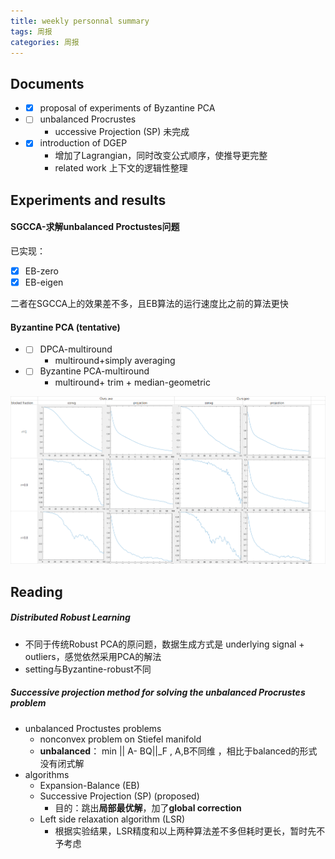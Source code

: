 ```yaml
---
title: weekly personnal summary
tags: 周报
categories: 周报
---
```

## Documents
- - [x] proposal of experiments of Byzantine PCA
- - [ ] unbalanced Procrustes
	- uccessive Projection (SP) 未完成
- - [x] introduction of DGEP
	- 增加了Lagrangian，同时改变公式顺序，使推导更完整
	-  related work 上下文的逻辑性整理
## Experiments and results
#### SGCCA-求解unbalanced Proctustes问题
已实现：
- [x] EB-zero 
-  [x] EB-eigen

二者在SGCCA上的效果差不多，且EB算法的运行速度比之前的算法更快

#### Byzantine PCA (tentative)
- - [ ] DPCA-multiround
	- multiround+simply averaging
	  
- - [ ] Byzantine PCA-multiround
	- multiround+ trim + median-geometric
	 
![ByzantinePCA+malicious message](./images/1.png)







## Reading
##### Distributed Robust Learning
- 不同于传统Robust PCA的原问题，数据生成方式是 underlying signal + outliers，感觉依然采用PCA的解法
- setting与Byzantine-robust不同

##### Successive projection method for solving the unbalanced Procrustes problem
- unbalanced Proctustes problems
	- nonconvex problem on Stiefel manifold
	- **unbalanced**： min || A- BQ||_F , A,B不同维 ，相比于balanced的形式没有闭式解 
- algorithms
	- Expansion-Balance (EB)
	- Successive Projection (SP)  (proposed)
		- 目的：跳出**局部最优解**，加了**global correction**
	- Left side relaxation algorithm (LSR)
		- 根据实验结果，LSR精度和以上两种算法差不多但耗时更长，暂时先不予考虑